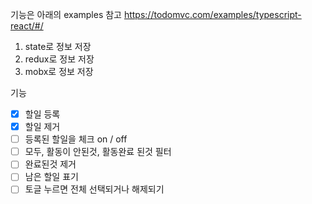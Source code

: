 기능은 아래의 examples 참고
https://todomvc.com/examples/typescript-react/#/

1. state로 정보 저장
2. redux로 정보 저장
3. mobx로 정보 저장

기능

* [x] 할일 등록
* [x] 할일 제거
* [ ] 등록된 할일을 체크 on / off
* [ ] 모두, 활동이 안된것, 활동완료 된것 필터
* [ ] 완료된것 제거
* [ ] 남은 할일 표기
* [ ] 토글 누르면 전체 선택되거나 해제되기